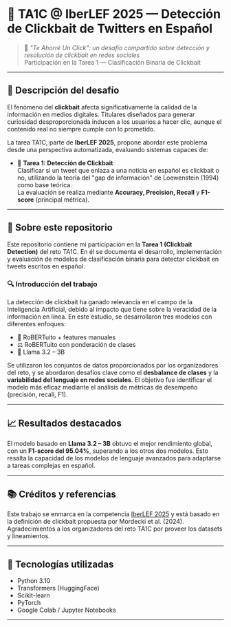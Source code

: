 # 📰 TA1C @ IberLEF 2025 — Detección de Clickbait de Twitters en Español

> 🧠 *"Te Ahorré Un Click": un desafío compartido sobre detección y resolución de clickbait en redes sociales*  
> Participación en la Tarea 1 — Clasificación Binaria de Clickbait

---

## 🧩 Descripción del desafío

El fenómeno del **clickbait** afecta significativamente la calidad de la información en medios digitales. Titulares diseñados para generar curiosidad desproporcionada inducen a los usuarios a hacer clic, aunque el contenido real no siempre cumple con lo prometido. 

La tarea TA1C, parte de **IberLEF 2025**, propone abordar este problema desde una perspectiva automatizada, evaluando sistemas capaces de:

- 🧪 **Tarea 1: Detección de Clickbait**  
  Clasificar si un tweet que enlaza a una noticia en español es clickbait o no, utilizando la teoría del "gap de información" de Loewenstein (1994) como base teórica.  
  La evaluación se realiza mediante **Accuracy, Precision, Recall** y **F1-score** (principal métrica).

---

## 💼 Sobre este repositorio

Este repositorio contiene mi participación en la **Tarea 1 (Clickbait Detection)** del reto TA1C. En él se documenta el desarrollo, implementación y evaluación de modelos de clasificación binaria para detectar clickbait en tweets escritos en español.

### 🔍 Introducción del trabajo

La detección de clickbait ha ganado relevancia en el campo de la Inteligencia Artificial, debido al impacto que tiene sobre la veracidad de la información en línea. En este estudio, se desarrollaron tres modelos con diferentes enfoques:

- 📘 RoBERTuito + features manuales  
- ⚖️ RoBERTuito con ponderación de clases  
- 🦙 Llama 3.2 – 3B

Se utilizaron los conjuntos de datos proporcionados por los organizadores del reto, y se abordaron desafíos clave como el **desbalance de clases** y la **variabilidad del lenguaje en redes sociales**. El objetivo fue identificar el modelo más eficaz mediante el análisis de métricas de desempeño (precisión, recall, F1).

---

## 📈 Resultados destacados

El modelo basado en **Llama 3.2 – 3B** obtuvo el mejor rendimiento global, con un **F1-score del 95.04%**, superando a los otros dos modelos. Esto resalta la capacidad de los modelos de lenguaje avanzados para adaptarse a tareas complejas en español.

---

## 📚 Créditos y referencias

Este trabajo se enmarca en la competencia [IberLEF 2025](https://sites.google.com/view/iberlef-2025/tasks?authuser=0) y está basado en la definición de clickbait propuesta por Mordecki et al. (2024).  
Agradecimientos a los organizadores del reto TA1C por proveer los datasets y lineamientos.

---

## 🚀 Tecnologías utilizadas

- Python 3.10  
- Transformers (HuggingFace)  
- Scikit-learn  
- PyTorch  
- Google Colab / Jupyter Notebooks

---


